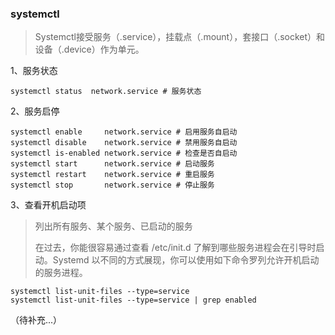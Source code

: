 ### systemctl

> Systemctl接受服务（.service），挂载点（.mount），套接口（.socket）和设备（.device）作为单元。

1、服务状态

```shell
systemctl status  network.service # 服务状态
```

2、服务启停

```shell
systemctl enable     network.service # 启用服务自启动
systemctl disable    network.service # 禁用服务自启动
systemctl is-enabled network.service # 检查是否自启动
systemctl start      network.service # 启动服务
systemctl restart    network.service # 重启服务
systemctl stop       network.service # 停止服务
```

3、查看开机启动项

> 列出所有服务、某个服务、已启动的服务
>
> 在过去，你能很容易通过查看 /etc/init.d 了解到哪些服务进程会在引导时启动。Systemd 以不同的方式展现，你可以使用如下命令罗列允许开机启动的服务进程。

```shell
systemctl list-unit-files --type=service
systemctl list-unit-files --type=service | grep enabled
```

（待补充...）